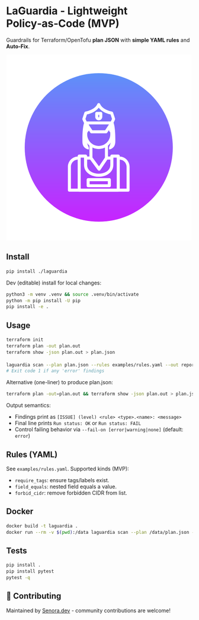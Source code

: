 
# LaGuardia - Lightweight Policy‑as‑Code (MVP)

Guardrails for Terraform/OpenTofu **plan JSON** with **simple YAML rules** and **Auto‑Fix**.

![LaGuardia Logo](https://raw.githubusercontent.com/senora-dev/laguardia/main/assets/logo.png)

## Install
```bash
pip install ./laguardia
```

Dev (editable) install for local changes:
```bash
python3 -m venv .venv && source .venv/bin/activate
python -m pip install -U pip
pip install -e .
```

## Usage
```bash
terraform init
terraform plan -out plan.out
terraform show -json plan.out > plan.json

laguardia scan --plan plan.json --rules examples/rules.yaml --out report.html --autofix fixes.json
# Exit code 1 if any 'error' findings
```

Alternative (one-liner) to produce plan.json:
```bash
terraform plan -out=plan.out && terraform show -json plan.out > plan.json && rm -f plan.out
```

Output semantics:
- Findings print as `[ISSUE] (level) <rule> <type>.<name>: <message>`
- Final line prints `Run status: OK` or `Run status: FAIL`
- Control failing behavior via `--fail-on [error|warning|none]` (default: `error`)

## Rules (YAML)
See `examples/rules.yaml`. Supported kinds (MVP):
- `require_tags`: ensure tags/labels exist.
- `field_equals`: nested field equals a value.
- `forbid_cidr`: remove forbidden CIDR from list.

## Docker
```bash
docker build -t laguardia .
docker run --rm -v $(pwd):/data laguardia scan --plan /data/plan.json --rules /data/examples/rules.yaml --out /data/report.html --autofix /data/fixes.json
```

## Tests
```bash
pip install .
pip install pytest
pytest -q
```
## 🤝 Contributing
Maintained by [Senora.dev](https://senora.dev) - community contributions are welcome!
